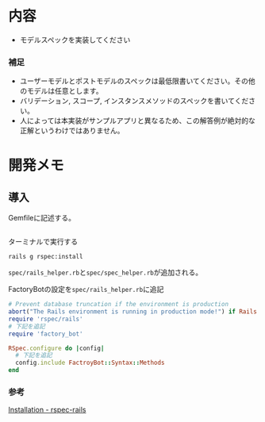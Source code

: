 # 内容
- モデルスペックを実装してください

### 補足
- ユーザーモデルとポストモデルのスペックは最低限書いてください。その他のモデルは任意とします。
- バリデーション, スコープ, インスタンスメソッドのスペックを書いてください。
- 人によっては本実装がサンプルアプリと異なるため、この解答例が絶対的な正解というわけではありません。

# 開発メモ
## 導入
Gemfileに記述する。
```rb
```

ターミナルで実行する
```
rails g rspec:install
```
`spec/rails_helper.rb`と`spec/spec_helper.rb`が追加される。

FactoryBotの設定を`spec/rails_helper.rb`に追記
```rb
# Prevent database truncation if the environment is production
abort("The Rails environment is running in production mode!") if Rails.env.production?
require 'rspec/rails'
# 下記を追記
require 'factory_bot'

RSpec.configure do |config|
  # 下記を追記
  config.include FactroyBot::Syntax::Methods
end
```

### 参考
[Installation - rspec-rails](https://github.com/rspec/rspec-rails#:~:text=Rails%202.x.-,Installation,-IMPORTANT%20This%20README)
